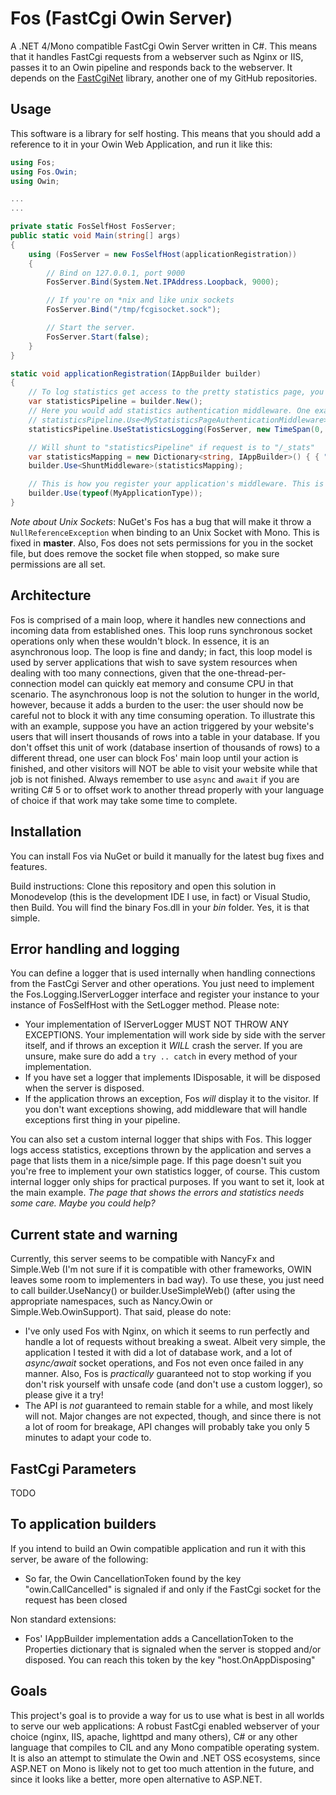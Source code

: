 Fos (FastCgi Owin Server)
==========

A .NET 4/Mono compatible FastCgi Owin Server written in C#. This means that it handles FastCgi requests from a webserver such as Nginx or IIS, passes it to an Owin pipeline and responds back to the webserver. It depends on the [FastCgiNet](http://github.com/mzabani/FastCgiNet) library, another one of my GitHub repositories.

Usage
-----
This software is a library for self hosting. This means that you should add a reference to it in your Owin Web Application, and run it like this:

```c#
using Fos;
using Fos.Owin;
using Owin;

...
...

private static FosSelfHost FosServer;
public static void Main(string[] args)
{
	using (FosServer = new FosSelfHost(applicationRegistration))
	{
		// Bind on 127.0.0.1, port 9000
		FosServer.Bind(System.Net.IPAddress.Loopback, 9000);

		// If you're on *nix and like unix sockets
		FosServer.Bind("/tmp/fcgisocket.sock");

		// Start the server.
		FosServer.Start(false);
	}
}

static void applicationRegistration(IAppBuilder builder)
{
	// To log statistics get access to the pretty statistics page, you need to create a shunt, like this:
	var statisticsPipeline = builder.New();
	// Here you would add statistics authentication middleware. One example would be only allowing connections from localhost or from admins
	// statisticsPipeline.Use<MyStatisticsPageAuthenticationMiddleware>();
	statisticsPipeline.UseStatisticsLogging(FosServer, new TimeSpan(0, 30, 0));

	// Will shunt to "statisticsPipeline" if request is to "/_stats"
	var statisticsMapping = new Dictionary<string, IAppBuilder>() { { "/_stats", statisticsPipeline } };
	builder.Use<ShuntMiddleware>(statisticsMapping); 

	// This is how you register your application's middleware. This is typically one of your Owin compatible Web frameworks
	builder.Use(typeof(MyApplicationType));
}
```

*Note about Unix Sockets*: NuGet's Fos has a bug that will make it throw a ```NullReferenceException``` when binding to an Unix Socket with Mono. This is fixed in **master**. Also, Fos does not sets permissions for you in the socket file, but does remove the socket file when stopped, so make sure permissions are all set.

Architecture
------------
Fos is comprised of a main loop, where it handles new connections and incoming data from established ones. This loop runs synchronous socket operations only when these wouldn't block. In essence, it is an asynchronous loop.
The loop is fine and dandy; in fact, this loop model is used by server applications that wish to save system resources when dealing with too many connections, given that the one-thread-per-connection model can quickly eat memory and consume CPU in that scenario.
The asynchronous loop is not the solution to hunger in the world, however, because it adds a burden to the user: the user should now be careful not to block it with any time consuming operation.
To illustrate this with an example, suppose you have an action triggered by your website's users that will insert thousands of rows into a table in your database. If you don't offset this unit of work (database insertion of thousands of rows) to a different thread, one user can block Fos' main loop until your action is finished, and other visitors will NOT be able to visit your website while that job is not finished.
Always remember to use ````async```` and ````await```` if you are writing C# 5 or to offset work to another thread properly with your language of choice if that work may take some time to complete.

Installation
---------
You can install Fos via NuGet or build it manually for the latest bug fixes and features.

Build instructions:
Clone this repository and open this solution in Monodevelop (this is the development IDE I use, in fact) or Visual Studio, then Build. You will find the binary Fos.dll in your *bin* folder. Yes, it is that simple.

Error handling and logging
--------------------------
You can define a logger that is used internally when handling connections from the FastCgi Server and other operations. You just need to implement the Fos.Logging.IServerLogger interface and register your instance to your instance of FosSelfHost with the SetLogger method. Please note:
- Your implementation of IServerLogger MUST NOT THROW ANY EXCEPTIONS. Your implementation will work side by side with the server itself, and if throws an exception it _WILL_ crash the server. If you are unsure, make sure do add a `try .. catch` in every method of your implementation.
- If you have set a logger that implements IDisposable, it will be disposed when the server is disposed.
- If the application throws an exception, Fos *will* display it to the visitor. If you don't want exceptions showing, add middleware that will handle exceptions first thing in your pipeline.

You can also set a custom internal logger that ships with Fos. This logger logs access statistics, exceptions thrown by the application and serves a page that lists them in a nice/simple page. If this page doesn't suit you you're free to implement your own statistics logger, of course. This custom internal logger only ships for practical purposes. If you want to set it, look at the main example. *The page that shows the errors and statistics needs some care. Maybe you could help?*

Current state and warning
-------------------------
Currently, this server seems to be compatible with NancyFx and Simple.Web (I'm not sure if it is compatible with other frameworks, OWIN leaves some room to implementers in  bad way). To use these, you just need to call builder.UseNancy() or builder.UseSimpleWeb() (after using the appropriate namespaces, such as Nancy.Owin or Simple.Web.OwinSupport). That said, please do note:
- I've only used Fos with Nginx, on which it seems to run perfectly and handle a lot of requests without breaking a sweat. Albeit very simple, the application I tested it with did a lot of database work, and a lot of *async/await* socket operations, and Fos not even once failed in any manner. Also, Fos is *practically* guaranteed not to stop working if you don't risk yourself with unsafe code (and don't use a custom logger), so please give it a try!
- The API is *not* guaranteed to remain stable for a while, and most likely will not. Major changes are not expected, though, and since there is not a lot of room for breakage, API changes will probably take you only 5 minutes to adapt your code to.


FastCgi Parameters
------------------
TODO

To application builders
-----------------------
If you intend to build an Owin compatible application and run it with this server, be aware of the following:
- So far, the Owin CancellationToken found by the key "owin.CallCancelled" is signaled if and only if the FastCgi socket for the request has been closed

Non standard extensions:
- Fos' IAppBuilder implementation adds a CancellationToken to the Properties dictionary that is signaled when the server is stopped and/or disposed. You can reach this token by the key "host.OnAppDisposing"


Goals
-----
This project's goal is to provide a way for us to use what is best in all worlds to serve our web applications: A robust FastCgi enabled webserver of your choice (nginx, IIS, apache, lighttpd and many others), C# or any other language that compiles to CIL and any Mono compatible operating system.
It is also an attempt to stimulate the Owin and .NET OSS ecosystems, since ASP.NET on Mono is likely not to get too much attention in the future, and since it looks like a better, more open alternative to ASP.NET.
